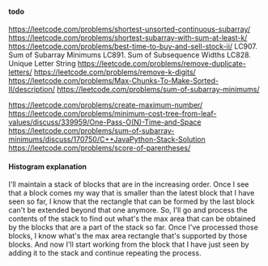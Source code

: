 #### todo
https://leetcode.com/problems/shortest-unsorted-continuous-subarray/
https://leetcode.com/problems/shortest-subarray-with-sum-at-least-k/
https://leetcode.com/problems/best-time-to-buy-and-sell-stock-ii/
LC907. Sum of Subarray Minimums
LC891. Sum of Subsequence Widths
LC828. Unique Letter String
https://leetcode.com/problems/remove-duplicate-letters/
https://leetcode.com/problems/remove-k-digits/
https://leetcode.com/problems/Max-Chunks-To-Make-Sorted-II/description/
https://leetcode.com/problems/sum-of-subarray-minimums/

https://leetcode.com/problems/create-maximum-number/
https://leetcode.com/problems/minimum-cost-tree-from-leaf-values/discuss/339959/One-Pass-O(N)-Time-and-Space
https://leetcode.com/problems/sum-of-subarray-minimums/discuss/170750/C++JavaPython-Stack-Solution
https://leetcode.com/problems/score-of-parentheses/


#### Histogram explanation
I'll maintain a stack of blocks that are in the increasing order. Once I see that a block comes my way that is smaller than the latest block that I have seen so far, I know that the rectangle that can be formed by the last block can't be extended beyond that one anymore. So, I'll go and process the contents of the stack to find out what's the max area that can be obtained by the blocks that are a part of the stack so far.
Once I've processed those blocks, I know what's the max area rectangle that's supported by those blocks. And now I'll start working from the block that I have just seen by adding it to the stack and continue repeating the process.

